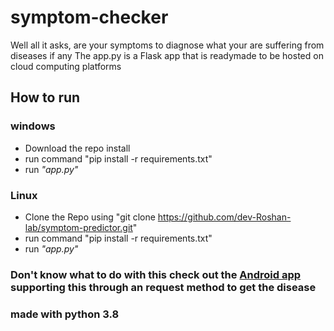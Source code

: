 # symptom-checker
Well all it asks, are your symptoms to diagnose what your are suffering from diseases if any
The app.py is a Flask app that is readymade to be hosted on cloud computing platforms

## How to run
### windows
- Download the repo install 
- run command "pip install -r requirements.txt"
- run _"app.py"_
### Linux
- Clone the Repo using "git clone https://github.com/dev-Roshan-lab/symptom-predictor.git"
- run command "pip install -r requirements.txt"
- run _"app.py"_

### Don't know what to do with this check out the [Android app](https://github.com/dev-Roshan-lab/symptom-predictor-api/tree/master/Android%20app%20source) supporting this through an request method to get the disease 

### made with python 3.8
